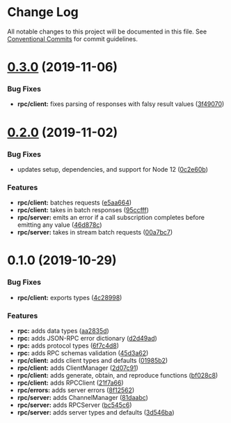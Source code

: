 # Change Log

All notable changes to this project will be documented in this file.
See [Conventional Commits](https://conventionalcommits.org) for commit guidelines.

# [0.3.0](https://github.com/rafamel/karmic/compare/v0.2.0...v0.3.0) (2019-11-06)


### Bug Fixes

* **rpc/client:** fixes parsing of responses with falsy result values ([3f49070](https://github.com/rafamel/karmic/commit/3f490702ff4fb60e8c33cd7cfc7a7627b2cfb39e))





# [0.2.0](https://github.com/rafamel/karmic/compare/v0.1.0...v0.2.0) (2019-11-02)


### Bug Fixes

* updates setup, dependencies, and support for Node 12 ([0c2e60b](https://github.com/rafamel/karmic/commit/0c2e60bb0aba07de4fcc67dff85c8cd5ebd54e38))


### Features

* **rpc/client:** batches requests ([e5aa664](https://github.com/rafamel/karmic/commit/e5aa6643b64c96198dd86c8b92fa64c47be3848f))
* **rpc/client:** takes in batch responses ([95ccfff](https://github.com/rafamel/karmic/commit/95ccfffe0a0d7bf95aab74d7e50b382209b87700))
* **rpc/server:** emits an error if a call subscription completes before emitting any value ([46d878c](https://github.com/rafamel/karmic/commit/46d878c784df6b0797c799c8815877f6bb56f012))
* **rpc/server:** takes in stream batch requests ([00a7bc7](https://github.com/rafamel/karmic/commit/00a7bc770983cda8e0cd60c4105194be5769394e))





# 0.1.0 (2019-10-29)


### Bug Fixes

* **rpc/client:** exports types ([4c28998](https://github.com/rafamel/karmic/commit/4c28998f0a5e2b179bd728264982042854032eba))


### Features

* **rpc:** adds data types ([aa2835d](https://github.com/rafamel/karmic/commit/aa2835d3d455144646c07b9335a6b88ecf409254))
* **rpc:** adds JSON-RPC error dictionary ([d2d49ad](https://github.com/rafamel/karmic/commit/d2d49ad5e40fe3267e27fcdcf5368d92523ccf07))
* **rpc:** adds protocol types ([6f7c4d8](https://github.com/rafamel/karmic/commit/6f7c4d879745a444f9967986058333e0bbeec973))
* **rpc:** adds RPC schemas validation ([45d3a62](https://github.com/rafamel/karmic/commit/45d3a62e69e8d45c34b658c43f52c1ddacd1b08b))
* **rpc/client:** adds client types and defaults ([01985b2](https://github.com/rafamel/karmic/commit/01985b2ce2b142a3918694bcbb57c8112ce97b28))
* **rpc/client:** adds ClientManager ([2d07c91](https://github.com/rafamel/karmic/commit/2d07c91f1c1fcc0cef53689036dd847701719e24))
* **rpc/client:** adds generate, obtain, and reproduce functions ([bf028c8](https://github.com/rafamel/karmic/commit/bf028c8d1922d83d683fd18a38c6d7f3229438bc))
* **rpc/client:** adds RPCClient ([21f7a66](https://github.com/rafamel/karmic/commit/21f7a66d06d6981dc14aa82f44df1c4ffff4fbfe))
* **rpc/errors:** adds server errors ([8f12562](https://github.com/rafamel/karmic/commit/8f12562c280e096e87e8178ea993be0c031a5451))
* **rpc/server:** adds ChannelManager ([81daabc](https://github.com/rafamel/karmic/commit/81daabc287d6858c8a13f266318f7104b953d290))
* **rpc/server:** adds RPCServer ([bc545c6](https://github.com/rafamel/karmic/commit/bc545c6ecd7df27bae36118d9c8168220ed09f3d))
* **rpc/server:** adds server types and defaults ([3d546ba](https://github.com/rafamel/karmic/commit/3d546ba96f604d5dbd6408656b895cc60cab580c))
